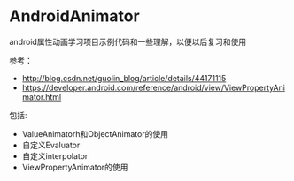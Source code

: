 # AndroidAnimator
android属性动画学习项目示例代码和一些理解，以便以后复习和使用

 参考：
 - http://blog.csdn.net/guolin_blog/article/details/44171115
 - https://developer.android.com/reference/android/view/ViewPropertyAnimator.html

包括:
- ValueAnimatorh和ObjectAnimator的使用
- 自定义Evaluator
- 自定义interpolator
- ViewPropertyAnimator的使用

